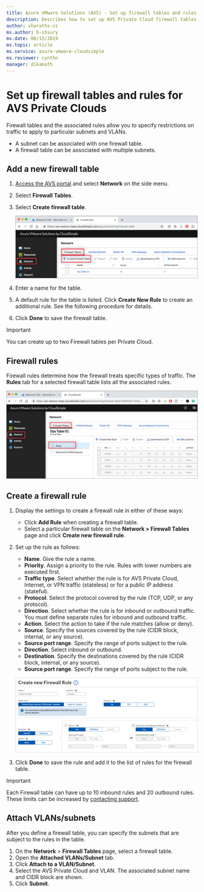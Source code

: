 ```yaml
--- 
title: Azure VMware Solutions (AVS) - Set up firewall tables and rules
description: Describes how to set up AVS Private Cloud firewall tables and rules to restrict traffic on subnets and VLANs. 
author: sharaths-cs 
ms.author: b-shsury 
ms.date: 08/15/2019 
ms.topic: article 
ms.service: azure-vmware-cloudsimple 
ms.reviewer: cynthn 
manager: dikamath 
---
```


# Set up firewall tables and rules for AVS Private Clouds

Firewall tables and the associated rules allow you to specify restrictions on traffic to apply to particular subnets and VLANs.

* A subnet can be associated with one firewall table.
* A firewall table can be associated with multiple subnets.

## Add a new firewall table

1. [Access the AVS portal](access-cloudsimple-portal.md) and select **Network** on the side menu.
2. Select **Firewall Tables**.
3. Select **Create firewall table**.

    ![VLAN/subnet page](media/firewall-tables-page.png)

4. Enter a name for the table.
5. A default rule for the table is listed. Click **Create New Rule** to create an additional rule. See the following procedure for details.
6. Click **Done** to save the firewall table.

> [!IMPORTANT]
> You can create up to two Firewall tables per Private Cloud.

## Firewall rules

Firewall rules determine how the firewall treats specific types of traffic. The **Rules** tab for a selected firewall table lists all the associated rules.

![Firewall rules table](media/firewall-rules-tab.png)

## Create a firewall rule

1. Display the settings to create a firewall rule in either of these ways:
    * Click **Add Rule** when creating a firewall table.
    * Select a particular firewall table on the **Network > Firewall Tables** page and click **Create new firewall rule**.
2. Set up the rule as follows:
    * **Name**. Give the rule a name.
    * **Priority**. Assign a priority to the rule. Rules with lower numbers are executed first.
    * **Traffic type**. Select whether the rule is for AVS Private Cloud, Internet, or VPN traffic (stateless) or for a public IP address (stateful).
    * **Protocol**. Select the protocol covered by the rule (TCP, UDP, or any protocol).
    * **Direction**. Select whether the rule is for inbound or outbound traffic. You must define separate rules for inbound and outbound traffic.
    * **Action**. Select the action to take if the rule matches (allow or deny).
    * **Source**. Specify the sources covered by the rule (CIDR block, internal, or any source).
    * **Source port range**. Specify the range of ports subject to the rule.
    * **Direction**. Select inbound or outbound.
    * **Destination**. Specify the destinations covered by the rule (CIDR block, internal, or any source).
    * **Source port range**. Specify the range of ports subject to the rule.

    ![Firewall table add rule](media/firewall-rule-create.png)

3. Click **Done** to save the rule and add it to the list of rules for the firewall table.

> [!IMPORTANT]
> Each Firewall table can have up to 10 inbound rules and 20 outbound rules. These limits can be increased by [contacting support](https://portal.azure.com/#blade/Microsoft_Azure_Support/HelpAndSupportBlade/newsupportrequest).

## Attach VLANs/subnets

After you define a firewall table, you can specify the subnets that are subject to the rules in the table.

1. On the **Network** > **Firewall Tables** page, select a firewall table.
2. Open the **Attached VLANs/Subnet** tab.
3. Click **Attach to a VLAN/Subnet**.
4. Select the AVS Private Cloud and VLAN. The associated subnet name and CIDR block are shown.
5. Click **Submit**.

